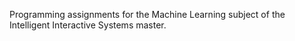 Programming assignments for the Machine Learning subject of the Intelligent Interactive Systems master.